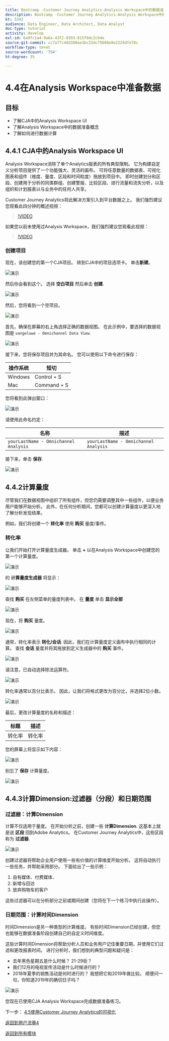 ```yaml
---
title: Bootcamp -Customer Journey Analytics-Analysis Workspace中的数据准备
description: Bootcamp -Customer Journey Analytics-Analysis Workspace中的数据准备
kt: 5342
audience: Data Engineer, Data Architect, Data Analyst
doc-type: tutorial
activity: develop
exl-id: 6a9fc1a4-9a6a-43f2-9393-815f9dc2cb4e
source-git-commit: cc7a77c4dd380ae1bc23dc75608e8e2224dfe78c
workflow-type: tm+mt
source-wordcount: '754'
ht-degree: 3%

---
```


# 4.4在Analysis Workspace中准备数据

## 目标

- 了解CJA中的Analysis Workspace UI
- 了解Analysis Workspace中的数据准备概念
- 了解如何进行数据计算

## 4.4.1 CJA中的Analysis Workspace UI

Analysis Workspace消除了单个Analytics报表的所有典型限制。 它为构建自定义分析项目提供了一个功能强大、灵活的画布。 可将任意数量的数据表、可视化图表和组件（维度、量度、区段和时间粒度）拖放到项目中。 即时创建划分和区段、创建用于分析的同类群组、创建警报、比较区段、进行流量和流失分析，以及组织和计划报表以与业务中的任何人共享。

Customer Journey Analytics将此解决方案引入到平台数据之上。 我们强烈建议您观看此四分钟的概述视频：

>[!VIDEO](https://video.tv.adobe.com/v/35109?quality=12&learn=on)

如果您以前未使用过Analysis Workspace，我们强烈建议您观看此视频：

>[!VIDEO](https://video.tv.adobe.com/v/26266?quality=12&learn=on)

### 创建项目

现在，该创建您的第一个CJA项目。 转到CJA中的项目选项卡。
单击**新建**。

![演示](./images/prmenu.png)

然后你会看到这个。 选择 **空白项目** 然后单击 **创建**.

![演示](./images/prmenu1.png)

然后，您将看到一个空项目。

![演示](./images/premptyprojects.png)

首先，确保在屏幕的右上角选择正确的数据视图。 在此示例中，要选择的数据视图是 `vangeluwe - Omnichannel Data View`.

![演示](./images/prdv.png)

接下来，您将保存项目并为其命名。 您可以使用以下命令进行保存：

| 操作系统 | 短切 |
| ----------------- |-------------| 
| Windows | Control + S |
| Mac | Command + S |

您将看到此弹出窗口：

![演示](./images/prsave.png)

请使用此命名约定：

| 名称 | 描述 |
| ----------------- |-------------| 
| `yourLastName - Omnichannel Analysis` | `yourLastName - Omnichannel Analysis` |

接下来，单击 **保存**.

![演示](./images/prsave2.png)

## 4.4.2计算量度

尽管我们在数据视图中组织了所有组件，但您仍需要调整其中一些组件，以便业务用户能够开始分析。 此外，在任何分析期间，您都可以创建计算量度以更深入地了解分析发现结果。

例如，我们将创建一个 **转化率** 使用 **购买** 量度/事件。

### 转化率

让我们开始打开计算量度生成器。 单击 **+** 以在Analysis Workspace中创建您的第一个计算量度。

![演示](./images/pradd.png)

的 **计算量度生成器** 将显示：

![演示](./images/prbuilder.png)

查找 **购买** 在左侧菜单的量度列表中。 在 **量度** 单击 **显示全部**

![演示](./images/calcbuildercr1.png)

现在，将 **购买** 量度。

![演示](./images/calcbuildercr2.png)

通常，转化率表示 **转化/会话**. 因此，我们在计算量度定义画布中执行相同的计算。 查找 **会话** 量度并将其拖放到定义生成器中的 **购买** 事件。

![演示](./images/calcbuildercr3.png)

请注意，已自动选择除法运算符。

![演示](./images/calcbuildercr4.png)

转化率通常以百分比表示。 因此，让我们将格式更改为百分比，并选择2位小数。

![演示](./images/calcbuildercr5.png)

最后，更改计算量度的名称和描述：

| 标题 | 描述 |
| ----------------- |-------------| 
| 转化率 | 转化率 |

您的屏幕上将显示如下内容：

![演示](./images/calcbuildercr6.png)

别忘了 **保存** 计算量度。

![演示](./images/pr9.png)

## 4.4.3计算Dimension:过滤器（分段）和日期范围

### 过滤器：计算Dimension

计算不仅适用于量度。 在开始分析之前，创建一些 **计算Dimension**. 这基本上就是说 **区段** 回到Adobe Analytics。 在Customer Journey Analytics中，这些区段称为 **过滤器**.

![演示](./images/prfilters.png)

创建过滤器将帮助企业用户使用一些有价值的计算维度开始分析。 这将自动执行一些任务，并帮助采用部分。 下面给出了一些示例：

1. 自有媒体、付费媒体、
2. 新增与回访
3. 放弃购物车的客户

这些过滤器可以在分析部分之前或期间创建（您将在下一个练习中执行此操作）。

### 日期范围：计算时间Dimension

时间Dimension是另一种类型的计算维度。 有些时间Dimension已经创建，但您也能够在数据准备阶段创建自己的自定义时间维度。

这些计算时间Dimension将帮助分析人员和业务用户记住重要日期，并使用它们过滤和更改报表时间。 进行分析时，我们想到的典型问题和疑问是：

- 去年黑色星期五是什么时候？ 21-29街？
- 我们12月的电视宣传活动是什么时候进行的？
- 2018年夏季的销售活动是何时进行的？ 我想把它和2019年做比较。 顺便问一句，你知道2019年的确切日子吗？

![演示](./images/timedimensions.png)

您现在已使用CJA Analysis Workspace完成数据准备练习。

下一步： [4.5使用Customer Journey Analytics的可视化](./ex5.md)

[返回到用户流量4](./uc4.md)

[返回到所有模块](./../../overview.md)
